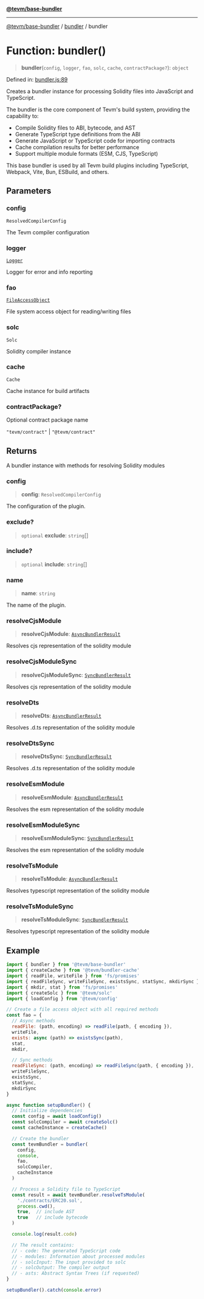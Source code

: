 [**@tevm/base-bundler**](../../README.md)

***

[@tevm/base-bundler](../../modules.md) / [bundler](../README.md) / bundler

# Function: bundler()

> **bundler**(`config`, `logger`, `fao`, `solc`, `cache`, `contractPackage?`): `object`

Defined in: [bundler.js:89](https://github.com/evmts/compiler/blob/main/packages/base-bundler/src/bundler.js#L89)

Creates a bundler instance for processing Solidity files into JavaScript and TypeScript.

The bundler is the core component of Tevm's build system, providing the capability to:
- Compile Solidity files to ABI, bytecode, and AST
- Generate TypeScript type definitions from the ABI
- Generate JavaScript or TypeScript code for importing contracts
- Cache compilation results for better performance
- Support multiple module formats (ESM, CJS, TypeScript)

This base bundler is used by all Tevm build plugins including TypeScript,
Webpack, Vite, Bun, ESBuild, and others.

## Parameters

### config

`ResolvedCompilerConfig`

The Tevm compiler configuration

### logger

[`Logger`](../../types/type-aliases/Logger.md)

Logger for error and info reporting

### fao

[`FileAccessObject`](../../types/type-aliases/FileAccessObject.md)

File system access object for reading/writing files

### solc

`Solc`

Solidity compiler instance

### cache

`Cache`

Cache instance for build artifacts

### contractPackage?

Optional contract package name

`"tevm/contract"` | `"@tevm/contract"`

## Returns

A bundler instance with methods for resolving Solidity modules

### config

> **config**: `ResolvedCompilerConfig`

The configuration of the plugin.

### exclude?

> `optional` **exclude**: `string`[]

### include?

> `optional` **include**: `string`[]

### name

> **name**: `string`

The name of the plugin.

### resolveCjsModule

> **resolveCjsModule**: [`AsyncBundlerResult`](../../types/type-aliases/AsyncBundlerResult.md)

Resolves cjs representation of the solidity module

### resolveCjsModuleSync

> **resolveCjsModuleSync**: [`SyncBundlerResult`](../../types/type-aliases/SyncBundlerResult.md)

Resolves cjs representation of the solidity module

### resolveDts

> **resolveDts**: [`AsyncBundlerResult`](../../types/type-aliases/AsyncBundlerResult.md)

Resolves .d.ts representation of the solidity module

### resolveDtsSync

> **resolveDtsSync**: [`SyncBundlerResult`](../../types/type-aliases/SyncBundlerResult.md)

Resolves .d.ts representation of the solidity module

### resolveEsmModule

> **resolveEsmModule**: [`AsyncBundlerResult`](../../types/type-aliases/AsyncBundlerResult.md)

Resolves the esm representation of the solidity module

### resolveEsmModuleSync

> **resolveEsmModuleSync**: [`SyncBundlerResult`](../../types/type-aliases/SyncBundlerResult.md)

Resolves the esm representation of the solidity module

### resolveTsModule

> **resolveTsModule**: [`AsyncBundlerResult`](../../types/type-aliases/AsyncBundlerResult.md)

Resolves typescript representation of the solidity module

### resolveTsModuleSync

> **resolveTsModuleSync**: [`SyncBundlerResult`](../../types/type-aliases/SyncBundlerResult.md)

Resolves typescript representation of the solidity module

## Example

```javascript
import { bundler } from '@tevm/base-bundler'
import { createCache } from '@tevm/bundler-cache'
import { readFile, writeFile } from 'fs/promises'
import { readFileSync, writeFileSync, existsSync, statSync, mkdirSync } from 'fs'
import { mkdir, stat } from 'fs/promises'
import { createSolc } from '@tevm/solc'
import { loadConfig } from '@tevm/config'

// Create a file access object with all required methods
const fao = {
  // Async methods
  readFile: (path, encoding) => readFile(path, { encoding }),
  writeFile,
  exists: async (path) => existsSync(path),
  stat,
  mkdir,

  // Sync methods
  readFileSync: (path, encoding) => readFileSync(path, { encoding }),
  writeFileSync,
  existsSync,
  statSync,
  mkdirSync
}

async function setupBundler() {
  // Initialize dependencies
  const config = await loadConfig()
  const solcCompiler = await createSolc()
  const cacheInstance = createCache()

  // Create the bundler
  const tevmBundler = bundler(
    config,
    console,
    fao,
    solcCompiler,
    cacheInstance
  )

  // Process a Solidity file to TypeScript
  const result = await tevmBundler.resolveTsModule(
    './contracts/ERC20.sol',
    process.cwd(),
    true,  // include AST
    true   // include bytecode
  )

  console.log(result.code)

  // The result contains:
  // - code: The generated TypeScript code
  // - modules: Information about processed modules
  // - solcInput: The input provided to solc
  // - solcOutput: The compiler output
  // - asts: Abstract Syntax Trees (if requested)
}

setupBundler().catch(console.error)
```
